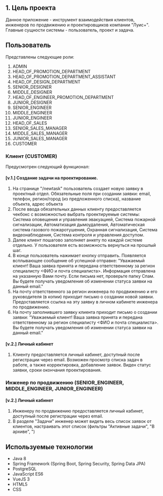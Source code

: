 ## 1. Цель проекта
Данное приложение - инструмент взаимодействия клиентов, инженеров по продвижению и проектировщиков компании "Луис+". 
Главные сущности системы - пользователь, проект и задача. 

## Пользователь
Представлены следующие роли:
1. ADMIN
2. HEAD_OF_PROMOTION_DEPARTMENT
3. HEAD_OF_PROMOTION_DEPARTMENT_ASSISTANT
4. HEAD_OF_DESIGN_DEPARTMENT
5. SENIOR_DESIGNER
6. MIDDLE_DESIGNER
7. HEAD_OF_ENGINEER_PROMOTION_DEPARTMENT
8. JUNIOR_DESIGNER
9. SENIOR_ENGINEER
10. MIDDLE_ENGINEER
11. JUNIOR_ENGINEER
12. HEAD_OF_SALES
13. SENIOR_SALES_MANAGER
14. MIDDLE_SALES_MANAGER
15. JUNIOR_SALES_MANAGER
16. CUSTOMER

### Клиент (CUSTOMER)
Предусмотрен следующий функционал:
#### [v.1.] Создание задачи на проектирование. 
1. На странице "/newtask" пользователь создает новую заявку в проектный отдел. Обязательные поля при создании заявки: email, телефон, регион/город (из предложенного списка), название объекта, адрес объекта
2. После ввода обязательных данных клиенту предоставляется чекбокс с возможностью выбрать проектируемые системы: 
Система оповещения и управления эвакуацией, Система пожарной сигнализации, Автоматизация дымоудаления, Автоматическая система газового пожаротушения, Охранная сигнализация, Система видеонаблюдения, Система контроля и управления доступом.
3. Далее клиент пошагово заполняет анкету по каждой системе отдельно. У пользователя есть возможность вернуться на прошлый шаг.
4. В конце пользователь нажимает кнопку отправить. Появляется всплывающее сообщение об успешной отправке: "Уважаемый клиент! Ваша заявка принята и передана ответственному за регион специалисту <ФИО и почта специалиста>. 
Информация отправлена на указанную Вами почту. Если письма нет, проверьте папку Спам. Вы будете получать уведомления об изменении статуса заявки на данный email."
5. На почту ответственного за регион инженера по продвижению и его руководителя (в копии) приходит письмо о создании новой заявки. Предоставляется ссылка на эту заявку в личном кабинете инженера по продвижению. 
6. На почту заполнившего заявку клиента приходит письмо о создании заявки: "Уважаемый клиент! Ваша заявка принята и передана ответственному за регион специалисту <ФИО и почта специалиста>. 
Вы будете получать уведомления об изменении статуса заявки на данный email."
#### [v.2.] Личный кабинет
1. Клиенту предоставляется личный кабинет, доступный после регистрации через email. Возможен просмотр списка задач в работе, а также корректировка, добавление заявок. Виден статус заявки, сроки окончания проектирования.

### Инженер по продвижению (SENIOR_ENGINEER, MIDDLE_ENGINEER, JUNIOR_ENGINEER)
#### [v.2.] Личный кабинет
1. Инженеру по продвижению предоставляется личный кабинет, доступный после регистрации через email. 
2. В разделе "Задачи" инженер может видеть весь список заявок от клиентов, настраивать этот список (фильтры "Активные задачи", "В архиве", ")



## Используемые технологии
- Java 8
- Spring Framework (Spring Boot, Spring Security, Spring Data JPA)
- PostgreSQL
- JavaScript ES6
- VueJS 3
- HTML5
- CSS
